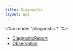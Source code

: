 ```yaml
---
title: Diagnostic
layout: api
---
```


<%= render '/diagnostic.*' %>
* [DiagnosticReport](../diagnostic/diagnostic-report)
* [Observation](../diagnostic/observation)
